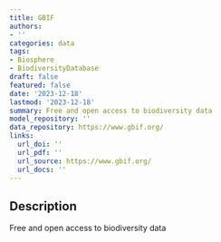 ```yaml
---
title: GBIF
authors:
- ''
categories: data
tags:
- Biosphere
- BiodiversityDatabase
draft: false
featured: false
date: '2023-12-18'
lastmod: '2023-12-18'
summary: Free and open access to biodiversity data
model_repository: ''
data_repository: https://www.gbif.org/
links:
  url_doi: ''
  url_pdf: ''
  url_source: https://www.gbif.org/
  url_docs: ''
---
```


## Description

Free and open access to biodiversity data

